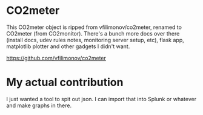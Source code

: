 # CO2meter

This CO2meter object is ripped from vfilimonov/co2meter, renamed to CO2meter
(from CO2monitor). There's a bunch more docs over there (install docs, udev
rules notes, monitoring server setup, etc), flask app, matplotlib plotter and
other gadgets I didn't want.

https://github.com/vfilimonov/co2meter

# My actual contribution

I just wanted a tool to spit out json. I can import that into Splunk or whatever
and make graphs in there.


